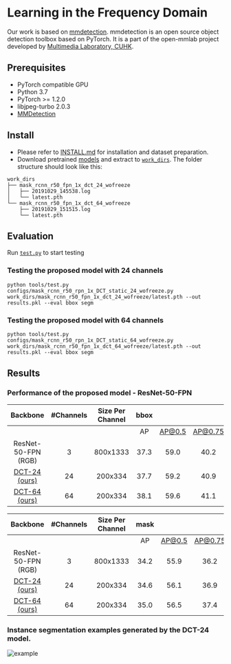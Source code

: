 # Learning in the Frequency Domain
Our work is based on [mmdetection](https://github.com/open-mmlab/mmdetection).
mmdetection is an open source object detection toolbox based on PyTorch. It is
a part of the open-mmlab project developed by [Multimedia Laboratory, CUHK](http://mmlab.ie.cuhk.edu.hk/).


## Prerequisites
* PyTorch compatible GPU
* Python 3.7
* PyTorch >= 1.2.0
* libjpeg-turbo 2.0.3
* [MMDetection](https://github.com/open-mmlab/mmdetection)

## Install
* Please refer to [INSTALL.md](docs/INSTALL.md) for installation and dataset preparation.
* Download pretrained [models][1] and extract to [`work_dirs`](work_dirs). The folder structure should look like this:
```
work_dirs
├── mask_rcnn_r50_fpn_1x_dct_24_wofreeze
│   ├── 20191029_145538.log
│   └── latest.pth
└── mask_rcnn_r50_fpn_1x_dct_64_wofreeze
    ├── 20191029_151515.log
    └── latest.pth
```

## Evaluation
Run [`test.py`](tools/test.py) to start testing

### Testing the proposed model with 24 channels 
```
python tools/test.py configs/mask_rcnn_r50_rpn_1x_DCT_static_24_wofreeze.py work_dirs/mask_rcnn_r50_fpn_1x_dct_24_wofreeze/latest.pth --out results.pkl --eval bbox segm
```

### Testing the proposed model with 64 channels 
```
python tools/test.py configs/mask_rcnn_r50_rpn_1x_DCT_static_64_wofreeze.py work_dirs/mask_rcnn_r50_fpn_1x_dct_64_wofreeze/latest.pth --out results.pkl --eval bbox segm
```
## Results

### Performance of the proposed model - ResNet-50-FPN
|       Backbone      | #Channels | Size Per Channel | bbox |        |         |      |      |      |
|:-------------------:|:---------:|:----------------:|:----:|:------:|:-------:|:----:|:----:|:----:|
|                     |           |                  |  AP  | AP@0.5 | AP@0.75 |  AP<sub>S</sub> |  AP<sub>M</sub> |  AP<sub>L</sub> |
| ResNet-50-FPN (RGB) |     3     |     800x1333     | 37.3 |  59.0  |   40.2  | 21.9 | 40.9 | 48.1 |
| [DCT-24 (ours)][2]  |     24    |      200x334     | 37.7 |  59.2  |   40.9  | 21.7 | 41.4 | 49.1 |
| [DCT-64 (ours)][3]  |     64    |      200x334     | 38.1 |  59.6  |   41.1  | 22.5 | 41.6 | 49.7 |

|       Backbone      | #Channels | Size Per Channel | mask |        |         |      |      |      |
|:-------------------:|:---------:|:----------------:|:----:|:------:|:-------:|:----:|:----:|:----:|
|                     |           |                  |  AP  | AP@0.5 | AP@0.75 |  AP<sub>S</sub> |  AP<sub>M</sub> |  AP<sub>L</sub> |
| ResNet-50-FPN (RGB) |     3     |     800x1333     | 34.2 |  55.9  |   36.2  | 15.8 | 36.9 | 50.1 |
| [DCT-24 (ours)][2]  |     24    |      200x334     | 34.6 |  56.1  |   36.9  | 16.1 | 37.4 | 50.7 |
| [DCT-64 (ours)][3]  |     64    |      200x334     | 35.0 |  56.5  |   37.4  | 16.9 | 37.6 | 51.6 |

### Instance segmentation examples generated by the DCT-24 model.
![example](results/segmentation_result.png)

[1]: https://drive.google.com/open?id=1UKmNORizsulH9E4awxjBR4fAlW1KlC5s
[2]: https://drive.google.com/open?id=14eTsI_LMjjQHyx_uOsb_DSy2pAIZFny-
[3]: https://drive.google.com/open?id=18WbbwpQuoAt--GMlZuWhNLjxN83A0g_i
